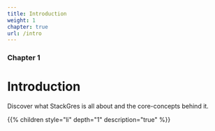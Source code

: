 ```yaml
---
title: Introduction
weight: 1
chapter: true
url: /intro
---
```


### Chapter 1

# Introduction

Discover what StackGres is all about and the core-concepts behind it.

{{% children style="li" depth="1" description="true" %}}